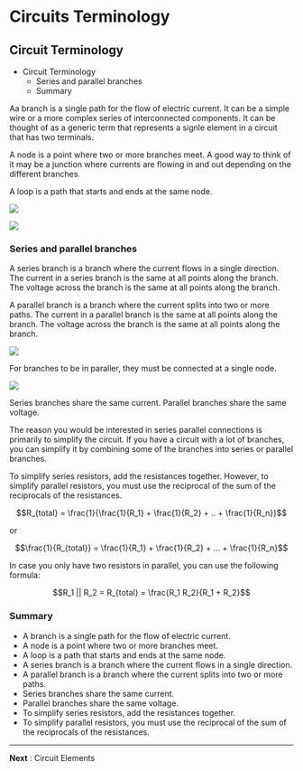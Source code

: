 # Circuits Terminology

## Circuit Terminology

* Circuit Terminology
  * Series and parallel branches
  * Summary

Aa branch is a single path for the flow of electric current. It can be a simple wire or a more complex series of interconnected components. It can be thought of as a generic term that represents a signle element in a circuit that has two terminals.

A node is a point where two or more branches meet. A good way to think of it may be a junction where currents are flowing in and out depending on the different branches.

A loop is a path that starts and ends at the same node.

![](https://dwma4bz18k1bd.cloudfront.net/tutorials/Circuit-Nodes-Example.jpg)

![](https://dwma4bz18k1bd.cloudfront.net/tutorials/Circuit-Loops-Example.jpg)

### Series and parallel branches

A series branch is a branch where the current flows in a single direction. The current in a series branch is the same at all points along the branch. The voltage across the branch is the same at all points along the branch.

A parallel branch is a branch where the current splits into two or more paths. The current in a parallel branch is the same at all points along the branch. The voltage across the branch is the same at all points along the branch.

![](https://dwma4bz18k1bd.cloudfront.net/tutorials/Series-Parallel-Components-Current.jpg)

For branches to be in paraller, they must be connected at a single node.

![](https://dwma4bz18k1bd.cloudfront.net/tutorials/Parallel-Branches-Nodes.jpg)

Series branches share the same current. Parallel branches share the same voltage.

The reason you would be interested in series parallel connections is primarily to simplify the circuit. If you have a circuit with a lot of branches, you can simplify it by combining some of the branches into series or parallel branches.

To simplify series resistors, add the resistances together. However, to simplify parallel resistors, you must use the reciprocal of the sum of the reciprocals of the resistances.

$$R_{total} = \frac{1}{\frac{1}{R_1} + \frac{1}{R_2} + .. + \frac{1}{R_n}}$$

or

$$\frac{1}{R_{total}} = \frac{1}{R_1} + \frac{1}{R_2} + ... + \frac{1}{R_n}$$

In case you only have two resistors in parallel, you can use the following formula:

$$R_1 || R_2 = R_{total} = \frac{R_1 R_2}{R_1 + R_2}$$

### Summary

* A branch is a single path for the flow of electric current.
* A node is a point where two or more branches meet.
* A loop is a path that starts and ends at the same node.
* A series branch is a branch where the current flows in a single direction.
* A parallel branch is a branch where the current splits into two or more paths.
* Series branches share the same current.
* Parallel branches share the same voltage.
* To simplify series resistors, add the resistances together.
* To simplify parallel resistors, you must use the reciprocal of the sum of the reciprocals of the resistances.

***

**Next** : Circuit Elements
